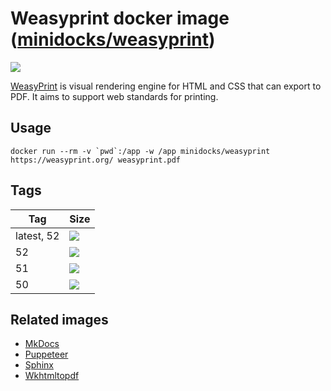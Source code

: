 Weasyprint docker image ([minidocks/weasyprint](https://hub.docker.com/r/minidocks/weasyprint))
===============================================================================================

![](https://weasyprint.readthedocs.io/en/stable/_static/logo.png)

[WeasyPrint](https://weasyprint.org/) is visual rendering engine for HTML and
CSS that can export to PDF. It aims to support web standards for printing.

Usage
-----

```shell
docker run --rm -v `pwd`:/app -w /app minidocks/weasyprint https://weasyprint.org/ weasyprint.pdf
```

Tags
----

| Tag        | Size                                                                         |
|------------|------------------------------------------------------------------------------|
| latest, 52 | ![](https://img.shields.io/docker/image-size/minidocks/weasyprint/latest?style=flat-square&logo=docker&label=size)    |
| 52         | ![](https://img.shields.io/docker/image-size/minidocks/weasyprint/52?style=flat-square&logo=docker&label=size) |
| 51         | ![](https://img.shields.io/docker/image-size/minidocks/weasyprint/51?style=flat-square&logo=docker&label=size) |
| 50         | ![](https://img.shields.io/docker/image-size/minidocks/weasyprint/50?style=flat-square&logo=docker&label=size) |

Related images
--------------

-   [MkDocs](https://github.com/minidocks/mkdocs)
-   [Puppeteer](https://github.com/minidocks/puppeteer)
-   [Sphinx](https://github.com/minidocks/sphinx-doc)
-   [Wkhtmltopdf](https://github.com/minidocks/wkhtmltopdf)
